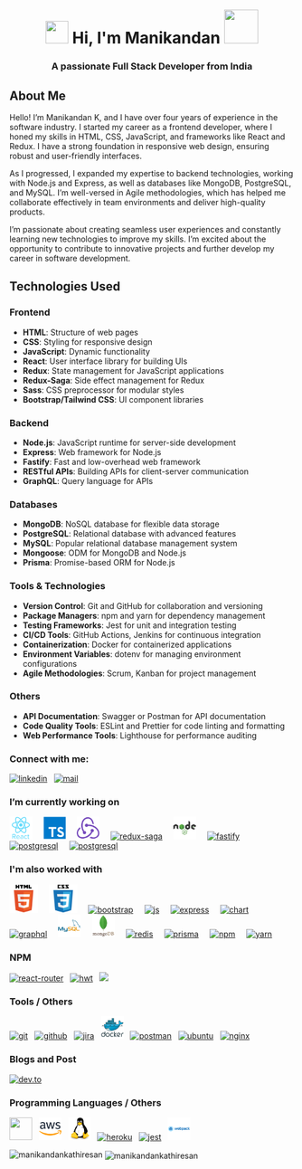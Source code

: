 <h1 align="center"><img src="https://em-content.zobj.net/source/microsoft-teams/363/waving-hand_1f44b.png" height="40px" width="40px"/> Hi, I'm Manikandan
<img src="https://em-content.zobj.net/source/telegram/386/man-technologist_1f468-200d-1f4bb.webp" height="60px" width="60px"/>
</h1>
<h3 align="center"> A passionate Full Stack Developer from India</h3>


## About Me

Hello! I’m Manikandan K, and I have over four years of experience in the software industry. I started my career as a frontend developer, where I honed my skills in HTML, CSS, JavaScript, and frameworks like React and Redux. I have a strong foundation in responsive web design, ensuring robust and user-friendly interfaces.

As I progressed, I expanded my expertise to backend technologies, working with Node.js and Express, as well as databases like MongoDB, PostgreSQL, and MySQL. I’m well-versed in Agile methodologies, which has helped me collaborate effectively in team environments and deliver high-quality products.

I’m passionate about creating seamless user experiences and constantly learning new technologies to improve my skills. I’m excited about the opportunity to contribute to innovative projects and further develop my career in software development.


## Technologies Used

### Frontend
- **HTML**: Structure of web pages
- **CSS**: Styling for responsive design
- **JavaScript**: Dynamic functionality
- **React**: User interface library for building UIs
- **Redux**: State management for JavaScript applications
- **Redux-Saga**: Side effect management for Redux
- **Sass**: CSS preprocessor for modular styles
- **Bootstrap/Tailwind CSS**: UI component libraries

### Backend
- **Node.js**: JavaScript runtime for server-side development
- **Express**: Web framework for Node.js
- **Fastify**: Fast and low-overhead web framework
- **RESTful APIs**: Building APIs for client-server communication
- **GraphQL**: Query language for APIs

### Databases
- **MongoDB**: NoSQL database for flexible data storage
- **PostgreSQL**: Relational database with advanced features
- **MySQL**: Popular relational database management system
- **Mongoose**: ODM for MongoDB and Node.js
- **Prisma**: Promise-based ORM for Node.js

### Tools & Technologies
- **Version Control**: Git and GitHub for collaboration and versioning
- **Package Managers**: npm and yarn for dependency management
- **Testing Frameworks**: Jest for unit and integration testing
- **CI/CD Tools**: GitHub Actions, Jenkins for continuous integration
- **Containerization**: Docker for containerized applications
- **Environment Variables**: dotenv for managing environment configurations
- **Agile Methodologies**: Scrum, Kanban for project management

### Others
- **API Documentation**: Swagger or Postman for API documentation
- **Code Quality Tools**: ESLint and Prettier for code linting and formatting
- **Web Performance Tools**: Lighthouse for performance auditing


<h3 align="left">Connect with me:</h3>
<div>

[<img src="https://upload.wikimedia.org/wikipedia/commons/thumb/8/81/LinkedIn_icon.svg/2048px-LinkedIn_icon.svg.png" alt="linkedin" width="40" height="40" />](https://www.linkedin.com/in/manikandan-k-9095/)&nbsp;&nbsp;
<a href="mailto:abc@example.com"><img src="https://logowik.com/content/uploads/images/gmail-new-icon5198.jpg" alt="mail" width="40" height="40" /></a>


</div>

<h3> I’m currently working on  </h3>
<div>
 
[<img src="https://raw.githubusercontent.com/devicons/devicon/master/icons/react/react-original-wordmark.svg" width="40" height="40" />](https://react.dev/) &nbsp; &nbsp;
[<img src="https://raw.githubusercontent.com/devicons/devicon/master/icons/typescript/typescript-original.svg" width="40" height="40" />](https://www.typescriptlang.org/) &nbsp; &nbsp;
[<img src="https://raw.githubusercontent.com/devicons/devicon/master/icons/redux/redux-original.svg" alt="redux" width="40" height="40" />](https://redux.js.org) &nbsp; &nbsp;
[<img src="https://cdn.worldvectorlogo.com/logos/redux-saga.svg" alt="redux-saga" width="40" height="40" />](https://redux-saga.js.org/) &nbsp; &nbsp;
[<img src="https://raw.githubusercontent.com/devicons/devicon/master/icons/nodejs/nodejs-original-wordmark.svg" alt="node_js" width="40" height="40" />](https://nodejs.org) &nbsp; &nbsp;
[<img src="https://fastify.dev/img/logos/fastify-white.svg" alt="fastify" width="40" height="40" />](https://fastify.dev/) &nbsp; &nbsp;
[<img src="https://www.svgrepo.com/show/303301/postgresql-logo.svg" alt="postgresql" width="40" height="40" />](https://www.postgresql.org) &nbsp; &nbsp;
[<img src="https://cdn.worldvectorlogo.com/logos/vitejs.svg" alt="postgresql" width="40" height="40" />](https://vitejs.dev/) &nbsp; &nbsp;

</div>
 
    
<h3>  I'm also worked with </h3>
<div>

[<img src="https://raw.githubusercontent.com/devicons/devicon/master/icons/html5/html5-original-wordmark.svg" alt="html" width="50" height="50" />](https://www.w3.org/html/) &nbsp; &nbsp;
[<img src="https://raw.githubusercontent.com/devicons/devicon/master/icons/css3/css3-original-wordmark.svg" alt="css" width="50" height="50" />](https://www.w3schools.com/css/) &nbsp; &nbsp;
[<img src="https://cdn.worldvectorlogo.com/logos/bootstrap-5-1.svg" alt="bootstrap" width="40" height="40" />](https://getbootstrap.com) &nbsp; &nbsp;
[<img src="https://cdn.worldvectorlogo.com/logos/logo-javascript.svg" alt="js" width="40" height="40" />](https://www.w3schools.com/js/) &nbsp; &nbsp;
[<img src="https://ih1.redbubble.net/image.438908244.6144/st,small,507x507-pad,600x600,f8f8f8.u2.jpg" alt="express" width="40" height="40" />](https://expressjs.com) &nbsp; &nbsp;
[<img src="https://www.chartjs.org/media/logo-title.svg" alt="chart" width="40" height="40" />](https://www.chartjs.org) &nbsp; &nbsp;
[<img src="https://www.vectorlogo.zone/logos/graphql/graphql-icon.svg" alt="graphql" width="40" height="40" />](https://graphql.org) &nbsp; &nbsp;
[<img src="https://raw.githubusercontent.com/devicons/devicon/master/icons/mysql/mysql-original-wordmark.svg" alt="mysql" width="40" height="40" />](https://www.mysql.com) &nbsp; &nbsp;
[<img src="https://raw.githubusercontent.com/devicons/devicon/master/icons/mongodb/mongodb-original-wordmark.svg" alt="mongodb" width="40" height="40" />](https://www.mongodb.com/) &nbsp; &nbsp;
[<img src="https://www.svgrepo.com/show/303460/redis-logo.svg" alt="redis" width="40" height="40" />](https://redis.io) &nbsp; &nbsp;
[<img src="https://prismalens.vercel.app/header/logo-white.svg" alt="prisma" width="40" height="40" />](https://www.prisma.io/) &nbsp; &nbsp;
[<img src="https://raw.githubusercontent.com/gilbarbara/logos/main/logos/npm.svg" alt="npm" width="40" height="40" />](https://www.npmjs.com/) &nbsp; &nbsp;
[<img src="https://cdn.worldvectorlogo.com/logos/yarn.svg" alt="yarn" width="40" height="40" />](https://classic.yarnpkg.com/en/) &nbsp; &nbsp;


 
</div>

<h3 align="left"> NPM </h3>
<div>
 
[<img src="https://reactrouter.com/twitterimage.jpg" alt="react-router" width="40" height="40" />](https://reactrouter.com/en/main)&nbsp;&nbsp;
[<img src="https://avatars.githubusercontent.com/u/84194169?v=4&s=160" alt="hwt" width="40" height="40" />](https://jwt.io/)&nbsp;&nbsp;
[<img src="https://www.ux-republic.com/wp-content/uploads/2018/03/socket.png" alt=" " width="40" height="40" />](https://socket.io/)&nbsp;&nbsp;

  
</div>


<h3 align="left">Tools / Others</h3>
<div>

[<img src="https://www.vectorlogo.zone/logos/git-scm/git-scm-icon.svg" alt="git" width="40" height="40" />](https://git-scm.com/)&nbsp;&nbsp;
[<img src="https://seeklogo.com/images/G/github-logo-2E3852456C-seeklogo.com.png" alt="github" width="40" height="40" />](https://docs.github.com/en)&nbsp;&nbsp;
[<img src="https://www.ambient-it.net/wp-content/uploads/2022/04/Logo-Jira-200x175-2.png" alt="jira" width="40" height="40" />](https://confluence.atlassian.com/jira)&nbsp;&nbsp;
[<img src="https://raw.githubusercontent.com/devicons/devicon/master/icons/docker/docker-original-wordmark.svg" alt="docker" width="40" height="40" />](https://www.docker.com/)&nbsp;&nbsp;
[<img src="https://www.vectorlogo.zone/logos/getpostman/getpostman-icon.svg" alt="postman" width="40" height="40" />](https://postman.com)&nbsp;&nbsp;
[<img src="https://upload.wikimedia.org/wikipedia/commons/9/9e/UbuntuCoF.svg" alt="ubuntu" width="40" height="40" />](https://postman.com)&nbsp;&nbsp;
[<img src="https://www.svgrepo.com/show/373924/nginx.svg" alt="nginx" width="45" height="45" />](https://postman.com)&nbsp;&nbsp;

 
</div>

  
<!-- BLOG-POST-LIST:START -->
<!-- BLOG-POST-LIST:END -->

<h3 align="left">Blogs and Post</h3>
<div>
 
 [<img src="https://raw.githubusercontent.com/rahuldkjain/github-profile-readme-generator/master/src/images/icons/Social/devto.svg" alt="dev.to" width="40" height="40" />](https://dev.to/nameismani)&nbsp;&nbsp;

</div>
 

<h3 align="left"> Programming Languages / Others </h3>
<div>

[<img src="https://cdn.worldvectorlogo.com/logos/c-1.svg" alt="" width="40" height="40" />](https://www.javatpoint.com/c-programming-language-tutorial)&nbsp;&nbsp;
[<img src="https://raw.githubusercontent.com/devicons/devicon/master/icons/amazonwebservices/amazonwebservices-original-wordmark.svg" alt="aws" width="40" height="40" />](https://aws.amazon.com/)&nbsp;&nbsp;
[<img src="https://raw.githubusercontent.com/devicons/devicon/master/icons/linux/linux-original.svg" alt="linux" width="40" height="40" />](https://www.linux.org/)&nbsp;&nbsp;
[<img src="https://www.vectorlogo.zone/logos/heroku/heroku-icon.svg" alt="heroku" width="40" height="40" />](https://heroku.com)&nbsp;&nbsp;
[<img src="https://www.vectorlogo.zone/logos/jestjsio/jestjsio-icon.svg" alt="jest" width="40" height="40" />](https://jestjs.io)&nbsp;&nbsp;
[<img src="https://raw.githubusercontent.com/devicons/devicon/d00d0969292a6569d45b06d3f350f463a0107b0d/icons/webpack/webpack-original-wordmark.svg" alt="webpack" width="40" height="40" />](https://webpack.js.org)&nbsp;&nbsp;

 
</div>
 

<p>
    <img align="left"
        src="https://github-readme-stats.vercel.app/api/top-langs?username=manikandankathiresan&show_icons=true&locale=en&layout=compact"
        alt="manikandankathiresan" />
</p>

<p>
    &nbsp;<img align="center"
        src="https://github-readme-stats.vercel.app/api?username=manikandankathiresan&show_icons=true&locale=en"
        alt="manikandankathiresan" />
</p>
